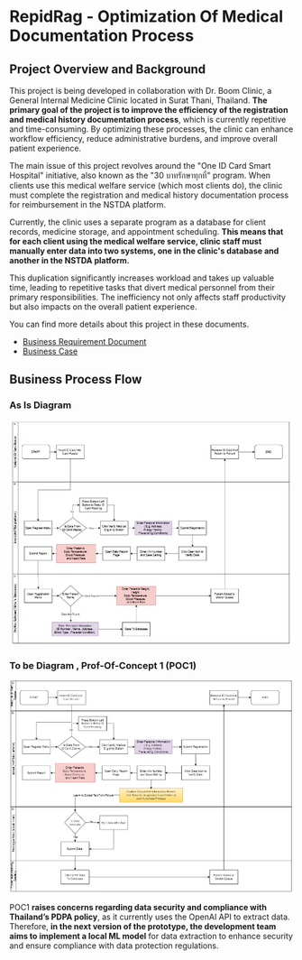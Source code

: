 # RepidRag - Optimization Of Medical Documentation Process

## Project Overview and Background

This project is being developed in collaboration with Dr. Boom Clinic, a General Internal Medicine Clinic located in Surat Thani, Thailand. **The primary goal of the project is to improve the efficiency of the registration and medical history documentation process**, which is currently repetitive and time-consuming. By optimizing these processes, the clinic can enhance workflow efficiency, reduce administrative burdens, and improve overall patient experience.

The main issue of this project revolves around the "One ID Card Smart Hospital" initiative, also known as the "30 บาทรักษาทุกที่" program. When clients use this medical welfare service (which most clients do), the clinic must complete the registration and medical history documentation process for reimbursement in the NSTDA platform.

Currently, the clinic uses a separate program as a database for client records, medicine storage, and appointment scheduling. **This means that for each client using the medical welfare service, clinic staff must manually enter data into two systems, one in the clinic's database and another in the NSTDA platform.**

This duplication significantly increases workload and takes up valuable time, leading to repetitive tasks that divert medical personnel from their primary responsibilities. The inefficiency not only affects staff productivity but also impacts on the overall patient experience.



You can find more details about this project in these documents.
- [Business Requirement Document](RapidReg_BRD.docx)
- [Business Case](RepidReg_BusinessCase.docx)


## Business Process Flow

### As Is Diagram

![Registraion's AS Is Diagram](assets\RegistrationFlow_Old.JPG)

### To be Diagram , Prof-Of-Concept 1 (POC1)

![Registraion's To Be Diagram](assets\RegistrationFlow_New.JPG)



POC1 **raises concerns regarding data security and compliance with Thailand’s PDPA policy**, as it currently uses the OpenAI API to extract data. Therefore, **in the next version of the prototype, the development team aims to implement a local ML model** for data extraction to enhance security and ensure compliance with data protection regulations.